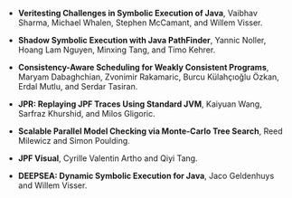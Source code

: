 - **Veritesting Challenges in Symbolic Execution of Java**,
Vaibhav Sharma, Michael Whalen, Stephen McCamant, and Willem Visser.

- **Shadow Symbolic Execution with Java PathFinder**,
Yannic Noller, Hoang Lam Nguyen, Minxing Tang, and Timo Kehrer.

- **Consistency-Aware Scheduling for Weakly Consistent Programs**,
Maryam Dabaghchian, Zvonimir Rakamaric, Burcu Külahçıoğlu Özkan, Erdal Mutlu, and Serdar Tasiran.

- **JPR: Replaying JPF Traces Using Standard JVM**,
Kaiyuan Wang, Sarfraz Khurshid, and Milos Gligoric.

- **Scalable Parallel Model Checking via Monte-Carlo Tree Search**,
Reed Milewicz and Simon Poulding.

- **JPF Visual**,
Cyrille Valentin Artho and Qiyi Tang.

- **DEEPSEA: Dynamic Symbolic Execution for Java**,
Jaco Geldenhuys and Willem Visser.
